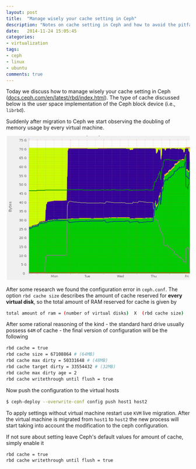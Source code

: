 ```yaml
---
layout: post
title:  "Manage wisely your cache setting in Ceph"
description: "Notes on cache setting in Ceph and how to avoid the pitfalls"
date:   2014-11-24 15:05:45
categories:
- virtualization
tags:
- ceph
- linux
- ubuntu
comments: true
---
```


Today we discuss how to manage wisely your cache setting in Ceph ([docs.ceph.com/en/latest/rbd/index.html](https://docs.ceph.com/en/latest/rbd/index.html)). The type of cache discussed below is the user space implementation of the Ceph block device (i.e., `librbd`).

Suddenly after migration to Ceph we start observing the doubling of memory usage by every virtual machine.


![Ceph memory consumption is doubling](/public/images/manage-wisely-cache-setting-ceph-1.png)

After some research we found the configuration error in `ceph.conf`. The option `rbd cache size` describes the amount of cache reserved for **every virtual disk**, so the total amount of RAM reserved for cache is given by


```bash
total amount of ram = (number of virtual disks)  X  (rbd cache size)
```

After some rational reasoning of the kind - the standard hard drive usually possess `64M` of cache - the final version of configuration will be the following

```bash
rbd cache = true
rbd cache size = 67108864 # (64MB)
rbd cache max dirty = 50331648 # (48MB)
rbd cache target dirty = 33554432 # (32MB)
rbd cache max dirty age = 2
rbd cache writethrough until flush = true
```


Now push the configuration to the virtual hosts

```bash
$ ceph-deploy --overwrite-conf config push host1 host2
```

To apply settings without virtual machine restart use `KVM` live migration. After the virtual machine is migrated from `host1` to `host2` the new process will start taking into account the modification to the ceph configuration.

If not sure about setting leave Ceph's default values for amount of cache, simply enable it

```bash
rbd cache = true
rbd cache writethrough until flush = true
```
